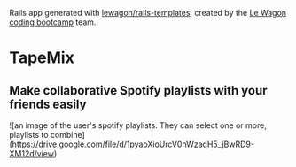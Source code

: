 Rails app generated with [lewagon/rails-templates](https://github.com/lewagon/rails-templates), created by the [Le Wagon coding bootcamp](https://www.lewagon.com) team.


# TapeMix 

## Make collaborative Spotify playlists with your friends easily

![an image of the user's spotify playlists. They can select one or more, playlists to combine] (https://drive.google.com/file/d/1pyaoXioUrcV0nWzaqH5_jBwRD9-XM12d/view)



